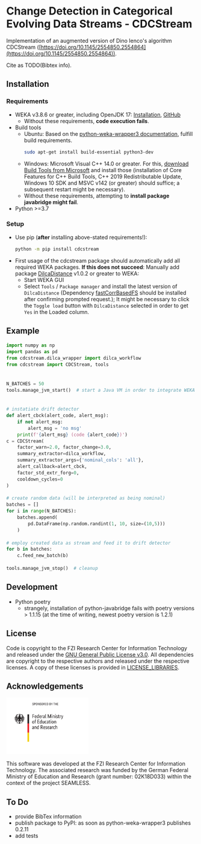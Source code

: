 # Change Detection in Categorical Evolving Data Streams - CDCStream

Implementation of an augmented version of Dino Ienco's algorithm CDCStream ([https://doi.org/10.1145/2554850.2554864](https://doi.org/10.1145/2554850.2554864)).

Cite as TODO(Bibtex info).

## Installation
### Requirements
* WEKA v3.8.6 or greater, including OpenJDK 17: [Installation](https://waikato.github.io/weka-wiki/downloading_weka/), [GitHub](https://github.com/Waikato/weka-3.8/)
  * Without these requirements, **code execution fails**.
* Build tools
  * Ubuntu: Based on the [python-weka-wrapper3 documentation](https://fracpete.github.io/python-weka-wrapper3/install.html#ubuntu), fulfill build requirements.
    ```sh
    sudo apt-get install build-essential python3-dev
    ```
  * Windows: Microsoft Visual C++ 14.0 or greater. For this, [download Build Tools from Microsoft](https://visualstudio.microsoft.com/de/visual-cpp-build-tools/) and install those (installation of Core Features for C++ Build Tools, C++ 2019 Redistributable Update, Windows 10 SDK and MSVC v142 (or greater) should suffice; a subsequent restart might be necessary).
  * Without these requirements, attempting to **install package javabridge might fail**.
* Python >=3.7

### Setup
* Use pip (**after** installing above-stated requirements!):
  ```sh
  python -m pip install cdcstream
  ```
* First usage of the cdcstream package should automatically add all required WEKA packages.
  **If this does not succeed**: Manually add package [DilcaDistance](https://weka.sourceforge.io/packageMetaData/DilcaDistance/index.html) v1.0.2 or greater to WEKA:
  * Start WEKA GUI
  * Select `Tools` / `Package manager` and install the latest version of `DilcaDistance` (Dependency [fastCorrBasedFS](https://weka.sourceforge.io/packageMetaData/fastCorrBasedFS/index.html) should be installed after confirming prompted request.); It might be necessary to click the `Toggle load` button with `DilcaDistance` selected in order to get `Yes` in the Loaded column.

## Example

```py
import numpy as np
import pandas as pd
from cdcstream.dilca_wrapper import dilca_workflow
from cdcstream import CDCStream, tools


N_BATCHES = 50
tools.manage_jvm_start()  # start a Java VM in order to integrate WEKA


# instatiate drift detector
def alert_cbck(alert_code, alert_msg):
    if not alert_msg:
        alert_msg = 'no msg'
    print(f'{alert_msg} (code {alert_code})')
c = CDCStream(
    factor_warn=2.0, factor_change=3.0,
    summary_extractor=dilca_workflow,
    summary_extractor_args={'nominal_cols': 'all'},
    alert_callback=alert_cbck,
    factor_std_extr_forg=0,
    cooldown_cycles=0
)

# create random data (will be interpreted as being nominal)
batches = []
for i in range(N_BATCHES):
    batches.append(
        pd.DataFrame(np.random.randint(1, 10, size=(10,5)))
    )

# employ created data as stream and feed it to drift detector
for b in batches:
    c.feed_new_batch(b)

tools.manage_jvm_stop()  # cleanup
```

## Development
* Python poetry
  * strangely, installation of python-javabridge fails with poetry versions > 1.1.15 (at the time of writing, newest poetry version is 1.2.1)
## License
Code is copyright to the FZI Research Center for Information Technology and released under the [GNU General Public License v3.0](LICENSE).
All dependencies are copyright to the respective authors and released under the respective licenses.
A copy of these licenses is provided in [LICENSE_LIBRARIES](LICENSE_LIBRARIES).

## Acknowledgements
<img src="doc/bmbf_en.svg" alt="BMBF Logo" height="150">

This software was developed at the FZI Research Center for Information Technology.
The associated research was funded by the German Federal Ministry of Education and Research (grant number: 02K18D033) within the context of the project SEAMLESS.


## To Do
* provide BibTex information
* publish package to PyPI: as soon as python-weka-wrapper3 publishes 0.2.11
* add tests
